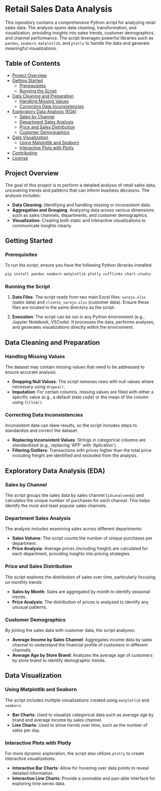 
# Retail Sales Data Analysis

This repository contains a comprehensive Python script for analyzing retail sales data. The analysis spans data cleaning, transformation, and visualization, providing insights into sales trends, customer demographics, and channel performance. The script leverages powerful libraries such as `pandas`, `seaborn`, `matplotlib`, and `plotly` to handle the data and generate meaningful visualizations.

## Table of Contents

- [Project Overview](#project-overview)
- [Getting Started](#getting-started)
  - [Prerequisites](#prerequisites)
  - [Running the Script](#running-the-script)
- [Data Cleaning and Preparation](#data-cleaning-and-preparation)
  - [Handling Missing Values](#handling-missing-values)
  - [Correcting Data Inconsistencies](#correcting-data-inconsistencies)
- [Exploratory Data Analysis (EDA)](#exploratory-data-analysis-eda)
  - [Sales by Channel](#sales-by-channel)
  - [Department Sales Analysis](#department-sales-analysis)
  - [Price and Sales Distribution](#price-and-sales-distribution)
  - [Customer Demographics](#customer-demographics)
- [Data Visualization](#data-visualization)
  - [Using Matplotlib and Seaborn](#using-matplotlib-and-seaborn)
  - [Interactive Plots with Plotly](#interactive-plots-with-plotly)
- [Contributing](#contributing)
- [License](#license)

## Project Overview

The goal of this project is to perform a detailed analysis of retail sales data, uncovering trends and patterns that can inform business decisions. The analysis includes:
- **Data Cleaning**: Identifying and handling missing or inconsistent data.
- **Aggregation and Grouping**: Analyzing data across various dimensions such as sales channels, departments, and customer demographics.
- **Visualization**: Creating both static and interactive visualizations to communicate insights clearly.

## Getting Started

### Prerequisites

To run the script, ensure you have the following Python libraries installed:

```bash
pip install pandas seaborn matplotlib plotly cufflinks chart-studio
```

### Running the Script

1. **Data Files**: The script reads from two main Excel files: `varejo.xlsx` (sales data) and `cliente_varejo.xlsx` (customer data). Ensure these files are located in the same directory as the script.

2. **Execution**: The script can be run in any Python environment (e.g., Jupyter Notebook, VSCode). It processes the data, performs analyses, and generates visualizations directly within the environment.

## Data Cleaning and Preparation

### Handling Missing Values

The dataset may contain missing values that need to be addressed to ensure accurate analysis:
- **Dropping Null Values**: The script removes rows with null values where necessary using `dropna()`.
- **Imputation**: For certain columns, missing values are filled with either a specific value (e.g., a default state code) or the mean of the column using `fillna()`.

### Correcting Data Inconsistencies

Inconsistent data can skew results, so the script includes steps to standardize and correct the dataset:
- **Replacing Inconsistent Values**: Strings in categorical columns are standardized (e.g., replacing 'APP' with 'Aplicativo').
- **Filtering Outliers**: Transactions with prices higher than the total price including freight are identified and excluded from the analysis.

## Exploratory Data Analysis (EDA)

### Sales by Channel

The script groups the sales data by sales channel (`idcanalvenda`) and calculates the unique number of purchases for each channel. This helps identify the most and least popular sales channels.

### Department Sales Analysis

The analysis includes examining sales across different departments:
- **Sales Volume**: The script counts the number of unique purchases per department.
- **Price Analysis**: Average prices (including freight) are calculated for each department, providing insights into pricing strategies.

### Price and Sales Distribution

The script explores the distribution of sales over time, particularly focusing on monthly trends:
- **Sales by Month**: Sales are aggregated by month to identify seasonal trends.
- **Price Analysis**: The distribution of prices is analyzed to identify any unusual patterns.

### Customer Demographics

By joining the sales data with customer data, the script analyzes:
- **Average Income by Sales Channel**: Aggregates income data by sales channel to understand the financial profile of customers in different channels.
- **Average Age by Store Brand**: Analyzes the average age of customers by store brand to identify demographic trends.

## Data Visualization

### Using Matplotlib and Seaborn

The script includes multiple visualizations created using `matplotlib` and `seaborn`:
- **Bar Charts**: Used to visualize categorical data such as average age by brand and average income by sales channel.
- **Line Charts**: Used to show trends over time, such as the number of sales per day.

### Interactive Plots with Plotly

For more dynamic exploration, the script also utilizes `plotly` to create interactive visualizations:
- **Interactive Bar Charts**: Allow for hovering over data points to reveal detailed information.
- **Interactive Line Charts**: Provide a zoomable and pan-able interface for exploring time series data.


